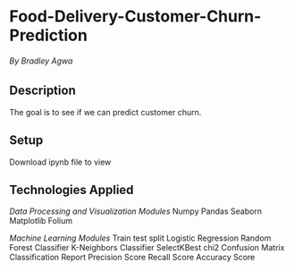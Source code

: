 # Food-Delivery-Customer-Churn-Prediction
###### By Bradley Agwa

## Description
The goal is to see if we can predict customer churn.

## Setup
Download ipynb file to view

## Technologies Applied

*Data Processing and Visualization Modules*
Numpy
Pandas
Seaborn
Matplotlib
Folium

*Machine Learning Modules*
Train test split
Logistic Regression
Random Forest Classifier
K-Neighbors Classifier
SelectKBest
chi2
Confusion Matrix
Classification Report
Precision Score
Recall Score
Accuracy Score
